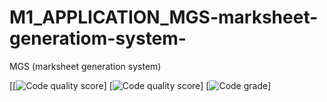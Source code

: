 # M1_APPLICATION_MGS-marksheet-generatiom-system-
MGS (marksheet generation system) 


[[![Code quality score](https://api.codiga.io/project/29865/score/svg)]
[![Code quality score](https://api.codiga.io/project/29816/score/svg)]
[![Code grade](https://api.codiga.io/project/29816/status/svg)]
